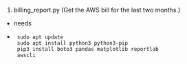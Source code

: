 1. billing_report.py (Get the AWS bill for the last two months.)
- needs
-      sudo apt update
       sudo apt install python3 python3-pip
       pip3 install boto3 pandas matplotlib reportlab
       awscli 

